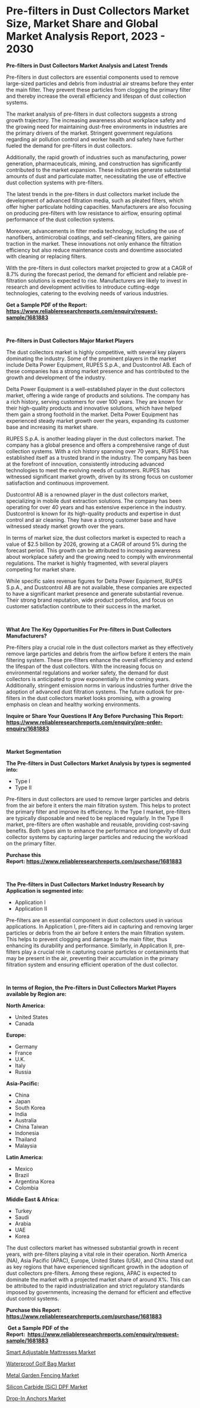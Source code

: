 <p><h1>Pre-filters in Dust Collectors Market Size, Market Share and Global Market Analysis Report, 2023 - 2030</h1></p><p><strong>Pre-filters in Dust Collectors Market Analysis and Latest Trends</strong></p>
<p><p>Pre-filters in dust collectors are essential components used to remove large-sized particles and debris from industrial air streams before they enter the main filter. They prevent these particles from clogging the primary filter and thereby increase the overall efficiency and lifespan of dust collection systems.</p><p>The market analysis of pre-filters in dust collectors suggests a strong growth trajectory. The increasing awareness about workplace safety and the growing need for maintaining dust-free environments in industries are the primary drivers of the market. Stringent government regulations regarding air pollution control and worker health and safety have further fueled the demand for pre-filters in dust collectors.</p><p>Additionally, the rapid growth of industries such as manufacturing, power generation, pharmaceuticals, mining, and construction has significantly contributed to the market expansion. These industries generate substantial amounts of dust and particulate matter, necessitating the use of effective dust collection systems with pre-filters.</p><p>The latest trends in the pre-filters in dust collectors market include the development of advanced filtration media, such as pleated filters, which offer higher particulate holding capacities. Manufacturers are also focusing on producing pre-filters with low resistance to airflow, ensuring optimal performance of the dust collection systems.</p><p>Moreover, advancements in filter media technology, including the use of nanofibers, antimicrobial coatings, and self-cleaning filters, are gaining traction in the market. These innovations not only enhance the filtration efficiency but also reduce maintenance costs and downtime associated with cleaning or replacing filters.</p><p>With the pre-filters in dust collectors market projected to grow at a CAGR of 8.7% during the forecast period, the demand for efficient and reliable pre-filtration solutions is expected to rise. Manufacturers are likely to invest in research and development activities to introduce cutting-edge technologies, catering to the evolving needs of various industries.</p></p>
<p><strong>Get a Sample PDF of the Report:&nbsp; <a href="https://www.reliableresearchreports.com/enquiry/request-sample/1681883">https://www.reliableresearchreports.com/enquiry/request-sample/1681883</a></strong></p>
<p>&nbsp;</p>
<p><strong>Pre-filters in Dust Collectors Major Market Players</strong></p>
<p><p>The dust collectors market is highly competitive, with several key players dominating the industry. Some of the prominent players in the market include Delta Power Equipment, RUPES S.p.A., and Dustcontrol AB. Each of these companies has a strong market presence and has contributed to the growth and development of the industry.</p><p>Delta Power Equipment is a well-established player in the dust collectors market, offering a wide range of products and solutions. The company has a rich history, serving customers for over 100 years. They are known for their high-quality products and innovative solutions, which have helped them gain a strong foothold in the market. Delta Power Equipment has experienced steady market growth over the years, expanding its customer base and increasing its market share.</p><p>RUPES S.p.A. is another leading player in the dust collectors market. The company has a global presence and offers a comprehensive range of dust collection systems. With a rich history spanning over 70 years, RUPES has established itself as a trusted brand in the industry. The company has been at the forefront of innovation, consistently introducing advanced technologies to meet the evolving needs of customers. RUPES has witnessed significant market growth, driven by its strong focus on customer satisfaction and continuous improvement.</p><p>Dustcontrol AB is a renowned player in the dust collectors market, specializing in mobile dust extraction solutions. The company has been operating for over 40 years and has extensive experience in the industry. Dustcontrol is known for its high-quality products and expertise in dust control and air cleaning. They have a strong customer base and have witnessed steady market growth over the years.</p><p>In terms of market size, the dust collectors market is expected to reach a value of $2.5 billion by 2026, growing at a CAGR of around 5% during the forecast period. This growth can be attributed to increasing awareness about workplace safety and the growing need to comply with environmental regulations. The market is highly fragmented, with several players competing for market share.</p><p>While specific sales revenue figures for Delta Power Equipment, RUPES S.p.A., and Dustcontrol AB are not available, these companies are expected to have a significant market presence and generate substantial revenue. Their strong brand reputation, wide product portfolios, and focus on customer satisfaction contribute to their success in the market.</p></p>
<p>&nbsp;</p>
<p><strong>What Are The Key Opportunities For Pre-filters in Dust Collectors Manufacturers?</strong></p>
<p><p>Pre-filters play a crucial role in the dust collectors market as they effectively remove large particles and debris from the airflow before it enters the main filtering system. These pre-filters enhance the overall efficiency and extend the lifespan of the dust collectors. With the increasing focus on environmental regulations and worker safety, the demand for dust collectors is anticipated to grow exponentially in the coming years. Additionally, stringent emission norms in various industries further drive the adoption of advanced dust filtration systems. The future outlook for pre-filters in the dust collectors market looks promising, with a growing emphasis on clean and healthy working environments.</p></p>
<p><strong>Inquire or Share Your Questions If Any Before Purchasing This Report: <a href="https://www.reliableresearchreports.com/enquiry/pre-order-enquiry/1681883">https://www.reliableresearchreports.com/enquiry/pre-order-enquiry/1681883</a></strong></p>
<p>&nbsp;</p>
<p><strong>Market Segmentation</strong></p>
<p><strong>The Pre-filters in Dust Collectors Market Analysis by types is segmented into:</strong></p>
<p><ul><li>Type I</li><li>Type II</li></ul></p>
<p><p>Pre-filters in dust collectors are used to remove larger particles and debris from the air before it enters the main filtration system. This helps to protect the primary filter and improve its efficiency. In the Type I market, pre-filters are typically disposable and need to be replaced regularly. In the Type II market, pre-filters are often washable and reusable, providing cost-saving benefits. Both types aim to enhance the performance and longevity of dust collector systems by capturing larger particles and reducing the workload on the primary filter.</p></p>
<p><strong>Purchase this Report:&nbsp;<a href="https://www.reliableresearchreports.com/purchase/1681883">https://www.reliableresearchreports.com/purchase/1681883</a></strong></p>
<p>&nbsp;</p>
<p><strong>The Pre-filters in Dust Collectors Market Industry Research by Application is segmented into:</strong></p>
<p><ul><li>Application I</li><li>Application II</li></ul></p>
<p><p>Pre-filters are an essential component in dust collectors used in various applications. In Application I, pre-filters aid in capturing and removing larger particles or debris from the air before it enters the main filtration system. This helps to prevent clogging and damage to the main filter, thus enhancing its durability and performance. Similarly, in Application II, pre-filters play a crucial role in capturing coarse particles or contaminants that may be present in the air, preventing their accumulation in the primary filtration system and ensuring efficient operation of the dust collector.</p></p>
<p>&nbsp;</p>
<p><strong>In terms of Region, the Pre-filters in Dust Collectors Market Players available by Region are:</strong></p>
<p>
    <p> <strong> North America: </strong>
        <ul>
            <li>United States</li>
            <li>Canada</li>
        </ul>
        </p> 
    <p> <strong> Europe: </strong>
        <ul>
            <li>Germany</li>
            <li>France</li>
            <li>U.K.</li>
            <li>Italy</li>
            <li>Russia</li>
        </ul>
        </p> 
    <p> <strong> Asia-Pacific: </strong>
        <ul>
            <li>China</li>
            <li>Japan</li>
            <li>South Korea</li>
            <li>India</li>
            <li>Australia</li>
            <li>China Taiwan</li>
            <li>Indonesia</li>
            <li>Thailand</li>
            <li>Malaysia</li>
        </ul>
        </p> 
    <p> <strong> Latin America: </strong>
        <ul>
            <li>Mexico</li>
            <li>Brazil</li>
            <li>Argentina Korea</li>
            <li>Colombia</li>
        </ul>
        </p> 
    <p> <strong> Middle East & Africa: </strong>
        <ul>
            <li>Turkey</li>
            <li>Saudi</li>
            <li>Arabia</li>
            <li>UAE</li>
            <li>Korea</li>
        </ul>
    </p>
    </p>
<p><p>The dust collectors market has witnessed substantial growth in recent years, with pre-filters playing a vital role in their operation. North America (NA), Asia Pacific (APAC), Europe, United States (USA), and China stand out as key regions that have experienced significant growth in the adoption of dust collectors pre-filters. Among these regions, APAC is expected to dominate the market with a projected market share of around X%. This can be attributed to the rapid industrialization and strict regulatory standards imposed by governments, increasing the demand for efficient and effective dust control systems.</p></p>
<p><strong>Purchase this Report: <a href="https://www.reliableresearchreports.com/purchase/1681883">https://www.reliableresearchreports.com/purchase/1681883</a></strong></p>
<p>&nbsp;<strong>Get a Sample PDF of the Report:&nbsp;&nbsp;<a href="https://www.reliableresearchreports.com/enquiry/request-sample/1681883">https://www.reliableresearchreports.com/enquiry/request-sample/1681883</a></strong></p>
<p><strong></strong></p>
<p><p><a href="https://www.linkedin.com/pulse/smart-adjustable-mattresses-market-size-growth-forecast/">Smart Adjustable Mattresses Market</a></p><p><a href="https://medium.com/@avarobertson1969/waterproof-golf-bag-market-size-growth-forecast-2023-2030-6daad817d88c">Waterproof Golf Bag Market</a></p><p><a href="https://medium.com/@jenniferwhite656/metal-garden-fencing-market-size-growth-forecast-2023-2030-983f5f67ff81">Metal Garden Fencing Market</a></p><p><a href="https://github.com/rahu1505/Market-Research-Report-List-1/blob/main/silicon-carbide-sic-dpf-market.md">Silicon Carbide (SiC) DPF Market</a></p><p><a href="https://www.linkedin.com/pulse/drop-in-anchors-market-research-report-provides-thorough/">Drop-In Anchors Market</a></p></p>